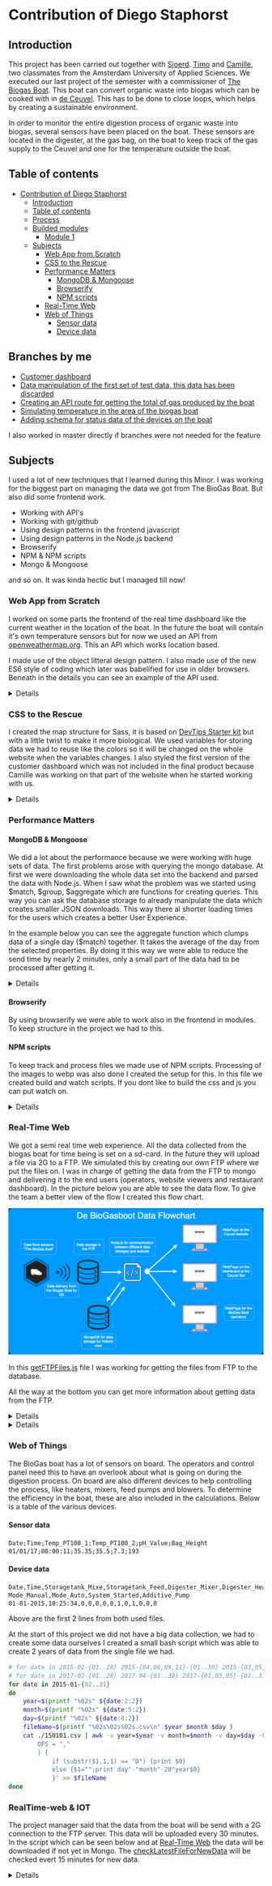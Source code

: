 # Contribution of Diego Staphorst
## Introduction
This project has been carried out together with [Sjoerd](https://github.com/sjoerdbeentjes). [Timo](https://github.com/TimoVerkroost) and [Camille](https://github.com/camille500), two classmates from the Amsterdam University of Applied Sciences. We executed our last project of the semester with a commissioner of [The Biogas Boat](http://www.biogasboot.nl/). This boat can convert organic waste into biogas which can be cooked with in [de Ceuvel](http://deceuvel.nl/). This has to be done to close loops, which helps by creating a sustainable environment.

In order to monitor the entire digestion process of organic waste into biogas, several sensors have been placed on the boat. These sensors are located in the digester, at the gas bag, on the boat to keep track of the gas supply to the Ceuvel and one for the temperature outside the boat.

## Table of contents
- [Contribution of Diego Staphorst](#contribution-of-diego-staphorst)
  - [Introduction](#introduction)
  - [Table of contents](#table-of-contents)
  - [Process](#process)
  - [Builded modules](#builded-modules)
    - [Module 1](#module-1)
  - [Subjects](#subjects)
    - [Web App from Scratch](#web-app-from-scratch)
    - [CSS to the Rescue](#css-to-the-rescue)
    - [Performance Matters](#performance-matters)
      - [MongoDB & Mongoose](#mongodb--mongoose)
      - [Browserify](#browserify)
      - [NPM scripts](#npm-scripts)
    - [Real-Time Web](#real-time-web)
    - [Web of Things](#web-of-things)
      - [Sensor data](#sensor-data)
      - [Device data](#device-data)

## Branches by me
- [Customer dashboard](https://github.com/sjoerdbeentjes/biogasboot/tree/feature/customer-dashboard_DBS)
- [Data manipulation of the first set of test data, this data has been discarded](https://github.com/sjoerdbeentjes/biogasboot/tree/feature/data-manipulation_DBS)
- [Creating an API route for getting the total of gas produced by the boat](https://github.com/sjoerdbeentjes/biogasboot/tree/feature/gas_produced_API_DBS)
- [Simulating temperature in the area of the biogas boat](https://github.com/sjoerdbeentjes/biogasboot/tree/feature/realTimeWeatherApi_DBS)
- [Adding schema for status data of the devices on the boat](https://github.com/sjoerdbeentjes/biogasboot/tree/feature/status-data_DBS)

I also worked in master directly if branches were not needed for the feature

## Subjects
I used a lot of new techniques that I learned during this Minor. I was working for the biggest part on managing the data we got from The BioGas Boat. But also did some frontend work.

- Working with API's
- Working with git/github
- Using design patterns in the frontend javascript
- Using design patterns in the Node.js backend
- Browserify
- NPM & NPM scripts
- Mongo & Mongoose

and so on. It was kinda hectic but I managed till now!

### Web App from Scratch
I worked on some parts the frontend of the real time dashboard like the current weather in the location of the boat. In the future the boat will contain it's own temperature sensors but for now we used an API from [openweathermap.org](https://openweathermap.org/api). This an API which works location based.

I made use of the object litteral design pattern. I also made use of the new ES6 style of coding which later was babelified for use in older browsers. Beneath in the details you can see an example of the API used.

<details>

```javascript
const weatherApi = {
  value: document.querySelector(`#tempCurrentOutside .value`),
  icon: document.querySelector(`#tempCurrentOutside .icon`),
  url: 'http://api.openweathermap.org/data/2.5/weather',
  key: 'APPID=3e418cff30ae27d7220280cdf07d7a86',
  location: {
    lat: 'lat=52.394063',
    lon: 'lon=4.911307'
  },
  checkTemperature() {
    fetch(`${this.url}?${this.location.lat}&${this.location.lon}&${this.key}&units=metric`)
      .then(data => data.json())
      .then(data => {
        this.value.innerHTML = data.main.temp;
        this.icon.src = `http://openweathermap.org/img/w/${data.weather[0].icon}.png`;
      });
  }
};

if (document.getElementById('tempCurrentOutside')) weatherApi.checkTemperature();
```

</details>

### CSS to the Rescue
I created the map structure for Sass, it is based on [DevTips Starter kit](https://github.com/DevTips/DevTips-Starter-Kit/tree/master/assets/css) but with a little twist to make it more biological. We used variables for storing data we had to reuse like the colors so it will be changed on the whole website when the variables changes. I also styled the first version of the customer dashboard which was not included in the final product because Camille was working on that part of the website when he started working with us.

<details>

- src/
  - scss/
    - 01-dna _______________________ # Config with typography, variables, colors
      - _dna.scss __________________ # Imports all scss files in this folder

    - 02-molecules _________________ # Styling of single HTML elements
      - _molecules.scss ____________ # Imports all scss files in this folder

    - 03-proteins __________________ # Styling of the elements containing other elements, like menu's
      - _base.scss _________________ # Imports all scss files in this folder

    - 04-cells _____________________ # Styling of pages
      - _base.scss _________________ # Imports all scss files in this folder

    - main.scss ____________________ # Imports all underscored files from the folders.

</details>

### Performance Matters
#### MongoDB & Mongoose
We did a lot about the performance because we were working with huge sets of data. The first problems arose with querying the mongo database. At first we were downloading the whole data set into the backend and parsed the data with Node.js. When I saw what the problem was we started using $match, $group, $aggregate which are functions for creating queries. This way you can ask the database storage to already manipulate the data which creates smaller JSON downloads. This way there al shorter loading times for the users which creates a better User Experience.

In the example below you can see the aggregate function which clumps data of a single day ($match) together. It takes the average of the day from the selected properties. By doing it this way we were able to reduce the send time by nearly 2 minutes, only a small part of the data had to be processed after getting it. 

<details>

```javascript
// In this function the DataPoint schema gets called with where every instance should be between the startdate and enddate
DataPoint.aggregate([{
      $match: {
          Date: {
            $gte: startDate.toDate(),
            $lt: endDate.toDate()
          }
        },
    },
    // It aggregates a group of instances and takes the average for the day. 
      {$group: {_id: {
        year: {$year: '$Date'},
        month: {$month: '$Date'},
        day: {$dayOfMonth: '$Date'}
       }, Temp_PT100_1: {
            $avg: '$Temp_PT100_1'
          },
          Temp_PT100_2: {
            $avg: '$Temp_PT100_2'
          },
          pH_Value: {
            $avg: '$pH_Value'
          },
          Bag_Height: {
            $avg: '$Bag_Height'
          },
          count: {
            $sum: 1
          },}
      },
      // It gets sorted by the year than the day
      { $sort: {'_id.year':1, '_id.day':1} }
    ], (err, result) => {
      if (err) {
        console.log(err);
      } else {
        res.send(result);
      }
    });
```

</details>

#### Browserify
By using browserify we were able to work also in the frontend in modules. To keep structure in the project we had to this.

#### NPM scripts
To keep track and process files we made use of NPM scripts. Processing of the images to webp was also done I created the setup for this. In this file we created build and watch scripts. If you dont like to build the css and js you can put watch on.

<details>

```json
  "scripts": {
    "start": "node ./bin/www",
    "start-update": "nodemon ./bin/www",
    "expose": "ngrok http 3000",
    "build-js": "mkdir -p public/js && browserify ./src/js/index.js -o ./public/js/index.js -t [ babelify --presets es2015 ]",
    "build-css": "mkdir -p public/css && node-sass --include-path scss src/scss/main.scss ./public/css/main.css",
    "build-webp": "node ./npm-scripts/webp.js",
    "build": "mkdir -p public/js && mkdir -p public/css && npm run build-js && npm run build-css",
    "watch-js": "mkdir -p public/js && watchify ./src/js/index.js -o ./public/js/index.js -t [ babelify --presets es2015 ]",
    "watch-css": "mkdir -p public/css && nodemon -e scss -x \"npm run build-css\"",
    "watch": "mkdir -p public/js && mkdir -p public/css && concurrently --kill-others \"npm run watch-js\" \"npm run watch-css\""
  }
```
```javascript
// Imports NPM packages to convert png and jpg images to WEBP
const imagemin = require('imagemin'); // The imagemin module.
const webp = require('imagemin-webp'); // imagemin's WebP plugin.

const outputFolder = '../public/images/'; // Output folder
const PNGImages = '../src/images/*.png'; // PNG images
const JPEGImages = '../src/images/*.jpg'; // JPEG images

imagemin([PNGImages], outputFolder, {
  plugins: [webp({
    lossless: true // Losslessly encode images
  })]
});

imagemin([JPEGImages], outputFolder, {
  plugins: [webp({
    quality: 65 // Quality setting from 0 to 100
  })]
});
```

</details>

### Real-Time Web
We got a semi real time web experience. All the data collected from the biogas boat for time being is set on a sd-card. In the future they will upload a file via 2G to a FTP. We simulated this by creating our own FTP where we put the files on. I was in charge of getting the data from the FTP to mongo and delivering it to the end users (operators, website viewers and restaurant dashboard). In the picture below you are able to see the data flow. To give the team a better view of the flow I created this flow chart.

![Data flow from boat to web](../md-media/flow-chart-data.png)

In this [getFTPFiles.js](https://github.com/sjoerdbeentjes/biogasboot/blob/master/modules/getFTPFiles.js) file I was working for getting the files from FTP to the database.

All the way at the bottom you can get more information about getting data from the FTP.

<details>

### Checking the latest file in the FTP for new data

```javascript
// Get latest file inside the mongoDB sorted on Date.
function checkLatestFileForNewData(file) {
  const formattedDate = moment(file.split('.')[0], 'YYMMDD');
  dataPoint.find({
    Date: {
      $gte: formattedDate.toDate(),
      $lt: formattedDate.add(1, 'days').toDate()
    }
  })
    .sort('-Date')
    .limit(1)
    .exec((err, latestDataPoint) => {
      // With JSFtp download the latest file from the FTP inside the folder VALUE.
      new JSFtp(settingsFTP).get(`/uploads/VALUE/VALUE/${file}`, path.join(__dirname, `../data/ftp/VALUE/${file}`), hadErr => {
        if (hadErr) throw hadErr;
        // Read the file from where it was downloaded, ../data/ftp/VALUE/. Parse this to JSON
        fs.readFile(path.join(__dirname, `../data/ftp/VALUE/${file}`), (err, data) => {
          if (err) throw err;
          parse(data, {
            columns: ['Date', 'Time', 'Temp_PT100_1', 'Temp_PT100_2', 'pH_Value', 'Bag_Height']
          }, (err, parsedData) => {
            if (err) throw err;
            parsedData.shift(); // Remove headers from arrays
            // Change Date and Time to Date object, remove Time from object
            parsedData = parsedData.map(dataPoint => {
              dataPoint.Date = moment(`${dataPoint.Date} ${dataPoint.Time}`, 'DD-MM-YYYY HH:mm:ss').toDate();
              delete dataPoint.Time;
              return dataPoint;
            });
            // Get all datapoints which have a higher Date then the Date from latestDataPoint. Add those files to mongo
            parsedData = parsedData.filter(dataPoint => dataPoint.Date > latestDataPoint[0].Date);
            if (parsedData.length > 0)
              addFileToMongo(parsedData);
          });
        });
      });
    });
}
```

</details>

<details>

#### Backend simulating realtime graph
In this function data is send to the frontend with Socket.io. This function was written by me, Sjoerd and Timo.  
```javascript
function webSokets(app, io) {
  // Setting paramerts for getting data out of the database
  const range = 1483225200;
  const inputRange = 1;
  const months = moment.duration(inputRange, 'months').valueOf();
  const startDate = moment(Number(range) * 1000);
  const endDate = moment(Number(startDate + months));
  // Query the database
  dataPoint.find({
    Date: {
      $gte: startDate.toDate(),
      $lt: endDate.toDate()
    }
  })
    .sort([['Date', 'ascending']])
    // Execute script after getting data
    .exec((err, dataPoints) => {
      // Setting variables for sending data to the frontend
      let i = 0;
      const sendItemsCount = 30;
      // Stop backend from spamming notifcations
      let sendTimeOutHigh = false;
      let sendTimeOutLow = false;

      // For simulating real-time this interval was made, resetting I when index is to high
      setInterval(() => {
        if (!dataPoints[i + sendItemsCount]) {
          i = 0;
        }
        const dataCollection = [];
        // Looping over data collection and checking if bag height is in range.
        for (let x = 0; x < sendItemsCount; x++) {
          dataCollection.push(dataPoints[x + i]);
          if (dataPoints[x + i].Bag_Height >= usedValues[2].high) {
            if (dataPoints[x + i - 1].Bag_Height < usedValues[2].high && sendTimeOutHigh === false) {
              sendTimeOutHigh = true;
              sendGasBagHigh();
            }
          } else if (dataPoints[x + i].Bag_Height <= usedValues[2].low) {
            if (dataPoints[x + i - 1].Bag_Height > usedValues[2].low && sendTimeOutLow === false) {
              sendTimeOutLow = true;
              sendGasBagLow();
            }
          }
        }

        i += 30;
        sendTimeOutHigh = false;
        sendTimeOutLow = false;
        // emitting the data to the frontend
        io.sockets.emit('dataPoint', dataCollection, config.tileStatus(dataPoints[i]));
      }, 50);
    });
}
```

</details>

### Web of Things
The BioGas boat has a lot of sensors on board. The operators and control panel need this to have an overlook about what is going on during the digestion process. On board are also different devices to help controlling the process, like heaters, mixers, feed pumps and blowers. To determine the efficiency in the boat, these are also included in the calculations. Below is a table of the various devices. 

#### Sensor data
    Date;Time;Temp_PT100_1;Temp_PT100_2;pH_Value;Bag_Height
    01/01/17;00:00:11;35.35;35.5;7.3;193

#### Device data
    Date,Time,Storagetank_Mixe,Storagetank_Feed,Digester_Mixer,Digester_Heater_,Digester_Heater_,Gaspump,Mode_Stop, Mode_Manual,Mode_Auto,System_Started,Additive_Pump
    01-01-2015,10:25:34,0,0,0,0,0,1,0,1,0,0,0

Above are the first 2 lines from both used files.

At the start of this project we did not have a big data collection, we had to create some data ourselves I created a small bash script which was able to create 2 years of data from the single file we had.
```bash
# for date in 2015-02-{01..28} 2015-{04,06,09,11}-{01..30} 2015-{03,05,07,08,10,12}-{01..31}
# for date in 2017-02-{01..28} 2017-04-{01..30} 2017-{01,03,05}-{01..31}
for date in 2015-01-{02..31}
do
    year=$(printf "%02s" ${date:2:2})
    month=$(printf "%02s" ${date:5:2})
    day=$(printf "%02s" ${date:8:2})
    fileName=$(printf "%02s%02s%02s.csv\n" $year $month $day )
    cat ./150101.csv | awk -v year=$year -v month=$month -v day=$day -F ',' 'BEGIN{
        OFS = ","
        } {
            if (substr($1,1,1) == "D") {print $0}
            else {$1="";print day"-"month"-20"year$0}
            }' >> $fileName
done
```

### RealTime-web & IOT
The project manager said that the data from the boat will be send with a 2G connection to the FTP server. This data will be uploaded every 30 minutes. In the script which can be seen below and at [Real-Time Web](#real-time-web) the data will be downloaded if not yet in Mongo. The [checkLatestFileForNewData](#real-time-web) will be checked evert 15 minutes for new data. 

<details>

```javascript
const fs = require('fs');
const path = require('path');
const JSFtp = require('jsftp');
const moment = require('moment');
const parse = require('csv-parse');
const config = require('./config');

require('dotenv').config();

const FTP = module.exports = config.ftp();

const checkForNewFilesIn = function (directoryKey) {
  // Get latest file in directory
  new JSFtp(FTP.setup).ls(FTP[directoryKey].directory, (err, res) => {
    const ftpFiles = res.map(dataPoint => dataPoint.name);
    syncFTPwithMongoDatabase(directoryKey, ftpFiles);
  });
};

function checkForNewLocalFiles(directoryKey) {
  // Check localy for new files if FTP is not working
  fs.readdir(path.join(__dirname, FTP[directoryKey].downloadDir), (err, files) => {
    files.forEach(file => {
      fs.readFile(path.join(__dirname, `${FTP[directoryKey].downloadDir}${file}`), (err, data) => {
        if (err) throw err;
        parseFileDataToJSON(data, directoryKey);
      });
    });
  });
}

function syncFTPwithMongoDatabase(directoryKey, ftpFiles) {
  // Check if the dates of the file names in mongo are also in MongoDB
  FTP[directoryKey].schema.distinct('Date', (err, date) => {
    if (err) throw err;
    // Get all possible schema dates and format them to YYMMDD which can be compared with the dates from FTP
    date = date.map(date => {
      return moment(date, 'DD-MM-YYYY').format('YYMMDD');
    });
    const uniqueDates = date.filter((date, index, array) => {
      return array.indexOf(date) === index;
    });
    // Files not in mongo are the filenames which are not yet in mongo download them
    const filesNotInMongo = compareFTPDatesWithMongo(uniqueDates, ftpFiles);
    downloadMissingData(directoryKey, filesNotInMongo);
  });
}

function compareFTPDatesWithMongo(datesInMongo, ftpFiles) {
  /**
   * If unique dates does include the file don't filter it from files.
   */
  return ftpFiles.filter(file => {
    return !datesInMongo.includes(file.split('.')[0]);
  });
}

function downloadMissingData(directoryKey, filesNotInMongo) {
  // Create directory if not exists
  if (!fs.existsSync(path.join(__dirname, `${FTP[directoryKey].downloadDir}`))) fs.mkdirSync(path.join(__dirname, `${FTP[directoryKey].downloadDir}`));
  // Download each file which is not in mongo to the download directory
  filesNotInMongo.forEach(file => {
    new JSFtp(FTP.setup).get(`${FTP[directoryKey].directory}${file}`, path.join(__dirname, `${FTP[directoryKey].downloadDir}${file}`), hadErr => {
      if (hadErr) throw hadErr;
      else
        fs.readFile(path.join(__dirname, `${FTP[directoryKey].downloadDir}${file}`), (err, data) => {
          // Readfile parse it to json, add to mongo and remove it
          if (err) throw err;
          parseFileDataToJSON(data, directoryKey);
          removeDownloadedFTPFile(file, directoryKey);
        });
    });
  });
}

function removeDownloadedFTPFile(file, directoryKey) {
  // Unlink downloaded file
  fs.unlink(path.join(__dirname, `.${FTP[directoryKey].downloadDir}${file}`));
}

function parseFileDataToJSON(data, directoryKey) {
  // Parse data from file to json
  parse(data, {
    delimiter: ';',
    columns: FTP[directoryKey].fileColumns
  }, (err, parsedData) => {
    if (err) throw err;
    parsedData.shift(); // Remove headers from arrays
    parsedData = parsedData.map(dataPoint => {
      // Convert Date & Time to Date object
      dataPoint.Date = moment(`${dataPoint.Date} ${dataPoint.Time}`, 'DD/MM/YYYY HH:mm:ss').add(1, 'hours').format('YYYY-MM-DD HH:mm:ss');
      delete dataPoint.Time;
      return dataPoint;
    });
    addFileToMongo(parsedData, directoryKey);
  });
}

function addFileToMongo(data, directoryKey) {
  // Insert whole json to mongo
  FTP[directoryKey].schema.insertMany(data)
    .then(mongooseDocuments => {})
    .catch(err => {
      console.log(err);
    });
}

module.exports.checkForNewFilesIn = checkForNewFilesIn;
module.exports.checkForNewLocalFiles = checkForNewLocalFiles;
```

```javascript
ftp: function() {
    const ftpSettings = {
      // This object contains all information needed to get the information out of the FTP into mongo
      setup: {
        host: process.env.FTP_SERVER,
        port: 21,
        user: process.env.FTP_USER,
        pass: process.env.FTP_PASS
      },
      value: {
        directory: '/uploads/VALUE/VALUE/',
        downloadDir: '../data/ftp/VALUE/',
        schema: require('../models/dataPoint'),
        fileColumns: ['Date', 'Time', 'Temp_PT100_1', 'Temp_PT100_2', 'pH_Value', 'Bag_Height']
      },
      status: {
        directory: '/uploads/STATUS/STATUS/',
        downloadDir: '../data/ftp/STATUS/',
        schema: require('../models/statusPoint'),
        fileColumns: ['Date', 'Time', 'Storagetank_Mixe', 'Storagetank_Feed', 'Digester_Mixer', 'Digester_Heater_1', 'Digester_Heater_2', 'Gaspump', 'Mode_Stop', 'Mode_Manual', 'Mode_Auto', 'System_Started', 'Additive_Pump']
      }
    };
    return ftpSettings;
  }
```


</details>

